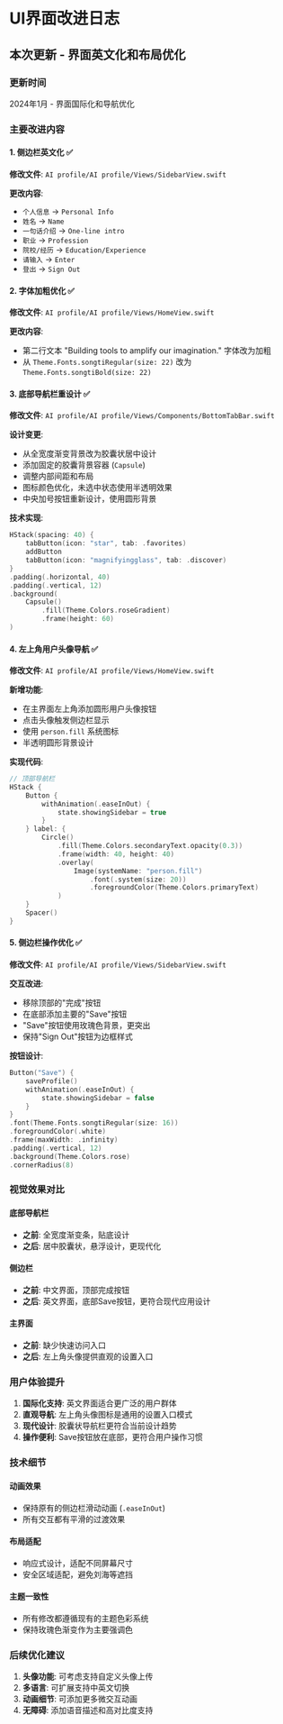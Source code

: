 # UI界面改进日志

## 本次更新 - 界面英文化和布局优化

### 更新时间
2024年1月 - 界面国际化和导航优化

### 主要改进内容

#### 1. 侧边栏英文化 ✅
**修改文件**: `AI profile/AI profile/Views/SidebarView.swift`

**更改内容**:
- `个人信息` → `Personal Info`
- `姓名` → `Name`
- `一句话介绍` → `One-line intro`
- `职业` → `Profession`
- `院校/经历` → `Education/Experience`
- `请输入` → `Enter`
- `登出` → `Sign Out`

#### 2. 字体加粗优化 ✅
**修改文件**: `AI profile/AI profile/Views/HomeView.swift`

**更改内容**:
- 第二行文本 "Building tools to amplify our imagination." 字体改为加粗
- 从 `Theme.Fonts.songtiRegular(size: 22)` 改为 `Theme.Fonts.songtiBold(size: 22)`

#### 3. 底部导航栏重设计 ✅
**修改文件**: `AI profile/AI profile/Views/Components/BottomTabBar.swift`

**设计变更**:
- 从全宽度渐变背景改为胶囊状居中设计
- 添加固定的胶囊背景容器 (`Capsule`)
- 调整内部间距和布局
- 图标颜色优化，未选中状态使用半透明效果
- 中央加号按钮重新设计，使用圆形背景

**技术实现**:
```swift
HStack(spacing: 40) {
    tabButton(icon: "star", tab: .favorites)
    addButton
    tabButton(icon: "magnifyingglass", tab: .discover)
}
.padding(.horizontal, 40)
.padding(.vertical, 12)
.background(
    Capsule()
        .fill(Theme.Colors.roseGradient)
        .frame(height: 60)
)
```

#### 4. 左上角用户头像导航 ✅
**修改文件**: `AI profile/AI profile/Views/HomeView.swift`

**新增功能**:
- 在主界面左上角添加圆形用户头像按钮
- 点击头像触发侧边栏显示
- 使用 `person.fill` 系统图标
- 半透明圆形背景设计

**实现代码**:
```swift
// 顶部导航栏
HStack {
    Button {
        withAnimation(.easeInOut) {
            state.showingSidebar = true
        }
    } label: {
        Circle()
            .fill(Theme.Colors.secondaryText.opacity(0.3))
            .frame(width: 40, height: 40)
            .overlay(
                Image(systemName: "person.fill")
                    .font(.system(size: 20))
                    .foregroundColor(Theme.Colors.primaryText)
            )
    }
    Spacer()
}
```

#### 5. 侧边栏操作优化 ✅
**修改文件**: `AI profile/AI profile/Views/SidebarView.swift`

**交互改进**:
- 移除顶部的"完成"按钮
- 在底部添加主要的"Save"按钮
- "Save"按钮使用玫瑰色背景，更突出
- 保持"Sign Out"按钮为边框样式

**按钮设计**:
```swift
Button("Save") {
    saveProfile()
    withAnimation(.easeInOut) {
        state.showingSidebar = false
    }
}
.font(Theme.Fonts.songtiRegular(size: 16))
.foregroundColor(.white)
.frame(maxWidth: .infinity)
.padding(.vertical, 12)
.background(Theme.Colors.rose)
.cornerRadius(8)
```

### 视觉效果对比

#### 底部导航栏
- **之前**: 全宽度渐变条，贴底设计
- **之后**: 居中胶囊状，悬浮设计，更现代化

#### 侧边栏
- **之前**: 中文界面，顶部完成按钮
- **之后**: 英文界面，底部Save按钮，更符合现代应用设计

#### 主界面
- **之前**: 缺少快速访问入口
- **之后**: 左上角头像提供直观的设置入口

### 用户体验提升

1. **国际化支持**: 英文界面适合更广泛的用户群体
2. **直观导航**: 左上角头像图标是通用的设置入口模式
3. **现代设计**: 胶囊状导航栏更符合当前设计趋势
4. **操作便利**: Save按钮放在底部，更符合用户操作习惯

### 技术细节

#### 动画效果
- 保持原有的侧边栏滑动动画 (`.easeInOut`)
- 所有交互都有平滑的过渡效果

#### 布局适配
- 响应式设计，适配不同屏幕尺寸
- 安全区域适配，避免刘海等遮挡

#### 主题一致性
- 所有修改都遵循现有的主题色彩系统
- 保持玫瑰色渐变作为主要强调色

### 后续优化建议

1. **头像功能**: 可考虑支持自定义头像上传
2. **多语言**: 可扩展支持中英文切换
3. **动画细节**: 可添加更多微交互动画
4. **无障碍**: 添加语音描述和高对比度支持 